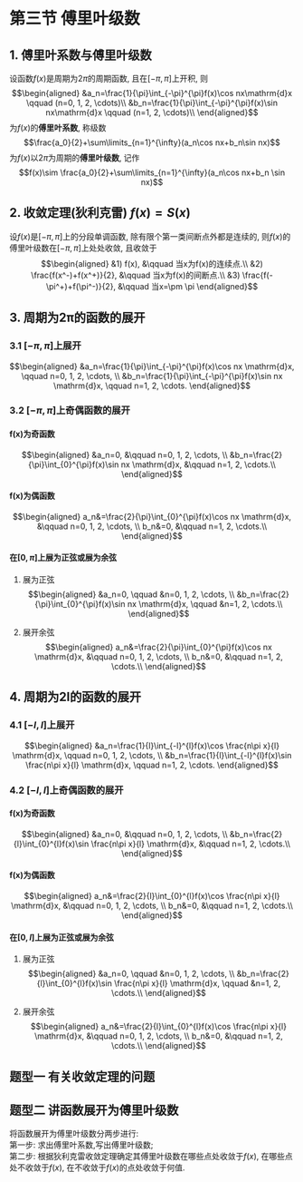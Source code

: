 # 第三节 傅里叶级数

## 1. 傅里叶系数与傅里叶级数
设函数$f(x)$是周期为$2\pi$的周期函数, 且在$[-\pi, \pi]$上开积, 则
$$\begin{aligned}
&a_n=\frac{1}{\pi}\int_{-\pi}^{\pi}f(x)\cos nx\mathrm{d}x \qquad (n=0, 1, 2, \cdots)\\
&b_n=\frac{1}{\pi}\int_{-\pi}^{\pi}f(x)\sin nx\mathrm{d}x \qquad (n=1, 2, \cdots)\\
\end{aligned}$$
为$f(x)$的**傅里叶系数**, 称级数 
$$\frac{a_0}{2}+\sum\limits_{n=1}^{\infty}(a_n\cos nx+b_n\sin nx)$$
为$f(x)$以$2\pi$为周期的**傅里叶级数**, 记作 
$$f(x)\sim \frac{a_0}{2}+\sum\limits_{n=1}^{\infty}(a_n\cos nx+b_n \sin nx)$$

## 2. 收敛定理(狄利克雷)       $f(x)=S(x)$
设$f(x)$是$[-\pi, \pi]$上的分段单调函数, 除有限个第一类间断点外都是连续的, 则$f(x)$的傅里叶级数在$[-\pi, \pi]$上处处收敛, 且收敛于
$$\begin{aligned}
&1) f(x), &\qquad 当x为f(x)的连续点.\\
&2) \frac{f(x^-)+f(x^+)}{2}, &\qquad 当x为f(x)的间断点.\\
&3) \frac{f(-\pi^+)+f(\pi^-)}{2}, &\qquad 当x=\pm \pi
\end{aligned}$$

## 3. 周期为2π的函数的展开
### 3.1 $[-\pi, \pi]$上展开
$$\begin{aligned}
&a_n=\frac{1}{\pi}\int_{-\pi}^{\pi}f(x)\cos nx \mathrm{d}x, \qquad n=0, 1, 2,
\cdots, \\
&b_n=\frac{1}{\pi}\int_{-\pi}^{\pi}f(x)\sin nx \mathrm{d}x, \qquad n=1, 2, \cdots.
\end{aligned}$$

### 3.2 $[-\pi, \pi]$上奇偶函数的展开
#### f(x)为奇函数
$$\begin{aligned}
&a_n=0, &\qquad n=0, 1, 2,
\cdots, \\
&b_n=\frac{2}{\pi}\int_{0}^{\pi}f(x)\sin nx \mathrm{d}x, &\qquad n=1, 2, \cdots.\\
\end{aligned}$$

#### f(x)为偶函数
$$\begin{aligned}
a_n&=\frac{2}{\pi}\int_{0}^{\pi}f(x)\cos nx \mathrm{d}x, &\qquad n=0, 1, 2,
\cdots, \\
b_n&=0, &\qquad n=1, 2, \cdots.\\
\end{aligned}$$

#### 在$[0, \pi]$上展为正弦或展为余弦
1. 展为正弦
$$\begin{aligned}
&a_n=0, \qquad &n=0, 1, 2,
\cdots, \\
&b_n=\frac{2}{\pi}\int_{0}^{\pi}f(x)\sin nx \mathrm{d}x, \qquad &n=1, 2, \cdots.\\
\end{aligned}$$

2. 展开余弦
$$\begin{aligned}
a_n&=\frac{2}{\pi}\int_{0}^{\pi}f(x)\cos nx \mathrm{d}x, &\qquad n=0, 1, 2,
\cdots, \\
b_n&=0, &\qquad n=1, 2, \cdots.\\
\end{aligned}$$

## 4. 周期为2l的函数的展开
### 4.1 $[-l, l]$上展开
$$\begin{aligned}
&a_n=\frac{1}{l}\int_{-l}^{l}f(x)\cos \frac{n\pi x}{l} \mathrm{d}x, \qquad n=0, 1, 2,
\cdots, \\
&b_n=\frac{1}{l}\int_{-l}^{l}f(x)\sin \frac{n\pi x}{l} \mathrm{d}x, \qquad n=1, 2, \cdots.
\end{aligned}$$

### 4.2 $[-l, l]$上奇偶函数的展开
#### f(x)为奇函数
$$\begin{aligned}
&a_n=0, &\qquad n=0, 1, 2,
\cdots, \\
&b_n=\frac{2}{l}\int_{0}^{l}f(x)\sin \frac{n\pi x}{l} \mathrm{d}x, &\qquad n=1, 2, \cdots.\\
\end{aligned}$$

#### f(x)为偶函数
$$\begin{aligned}
a_n&=\frac{2}{l}\int_{0}^{l}f(x)\cos \frac{n\pi x}{l} \mathrm{d}x, &\qquad n=0, 1, 2,
\cdots, \\
b_n&=0, &\qquad n=1, 2, \cdots.\\
\end{aligned}$$

#### 在$[0, l]$上展为正弦或展为余弦
1. 展为正弦
$$\begin{aligned}
&a_n=0, \qquad &n=0, 1, 2,
\cdots, \\
&b_n=\frac{2}{l}\int_{0}^{l}f(x)\sin \frac{n\pi x}{l} \mathrm{d}x, \qquad &n=1, 2, \cdots.\\
\end{aligned}$$

2. 展开余弦
$$\begin{aligned}
a_n&=\frac{2}{l}\int_{0}^{l}f(x)\cos \frac{n\pi x}{l} \mathrm{d}x, &\qquad n=0, 1, 2,
\cdots, \\
b_n&=0, &\qquad n=1, 2, \cdots.\\
\end{aligned}$$

## 题型一 有关收敛定理的问题

## 题型二 讲函数展开为傅里叶级数
将函数展开为傅里叶级数分两步进行:  
第一步:  求出傅里叶系数,写出傅里叶级数;  
第二步:  根据狄利克雷收敛定理确定其傅里叶级数在哪些点处收敛于$f(x)$, 在哪些点处不收敛于$f(x)$, 在不收敛于$f(x)$的点处收敛于何值.
